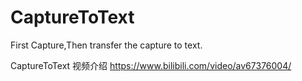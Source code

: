 # CaptureToText
First Capture,Then transfer the capture to text.

CaptureToText 视频介绍
https://www.bilibili.com/video/av67376004/
